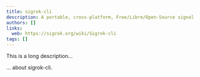 ```yaml
---
title: sigrok-cli
description: A portable, cross-platform, Free/Libre/Open-Source signal analysis software suite
authors: []
links:
  web: https://sigrok.org/wiki/Sigrok-cli
tags: []
---
```


This is a long description...
<!--more-->
... about sigrok-cli.
